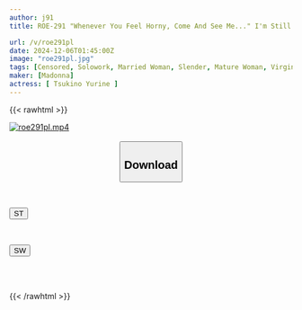 ```yaml
---
author: j91
title: ROE-291 "Whenever You Feel Horny, Come And See Me..." I'm Still A Virgin, And The Girl I Asked To Take My Virginity At A Married Woman Soapland Turned Out To Be My Friend's Mother, Yurine! I Was So Excited By The Otherworldly Pleasure That I Came Inside Her Over And Over Again! Yurine Tsukino

url: /v/roe291pl
date: 2024-12-06T01:45:00Z
image: "roe291pl.jpg"
tags: [Censored, Solowork, Married Woman, Slender, Mature Woman, Virgin Man, Soapland	]
maker: [Madonna]
actress: [ Tsukino Yurine ]
---
```



{{< rawhtml >}}

<div class="video" data-videoid="KJ3KlWrb3AT0R6O">
    <a href="javascript:;">
        <img src="/v/roe291pl/roe291pl.jpg" width="WIDTH" height="HEIGHT" alt="roe291pl.mp4" loading="lazy">
    </a>
</div>

<script type="text/javascript" src="https://j91.asia/asset/on-demand-st.js"></script>

<br>
  <link rel="stylesheet" href="https://j91.asia/asset/bs5.css">
  
  <center>
  <button class="btn btn-primary" type="button" data-bs-toggle="collapse" data-bs-target=".multi-collapse" aria-expanded="false" aria-controls="multiCollapseExample1 multiCollapseExample2"><h2>Download</h2></button></center>
</p>
<div class="row">
  <div class="col">
    <div class="collapse multi-collapse" id="multiCollapseExample1">
      <div class="card card-body">
	      	      <br>
<div class="buttons">  
<p><a href="/v/roe291pl/st.html" target="_blank"><button class="btn-hover color-3"><i class="fa fa-download"></i> ST</button></a></p></div>
    </div>
  </div>
</div>
  <div class="col">
    <div class="collapse multi-collapse" id="multiCollapseExample2">
      <div class="card card-body">
	      <br>
<div class="buttons">
<p><a href="/v/roe291pl/sw.html" target="_blank"><button class="btn-hover color-2"><i class="fa fa-download"></i> SW</button></a></p></div>
<br><br>
      </div>
    </div>
  </div>
</div>

{{< /rawhtml >}}
